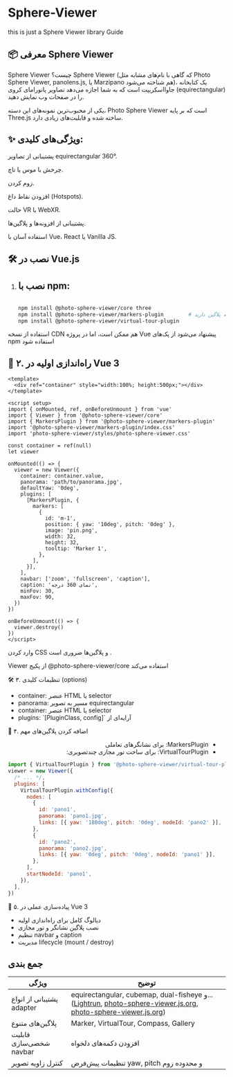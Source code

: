 # Sphere-Viewer
this is just a Sphere Viewer library Guide


## 📦 معرفی Sphere Viewer
Sphere Viewer چیست؟
Sphere Viewer (که گاهی با نام‌های مشابه مثل Photo Sphere Viewer, panolens.js, یا Marzipano هم شناخته می‌شود)، یک کتابخانه جاوااسکریپت است که به شما اجازه می‌دهد تصاویر پانورامای کروی (equirectangular) را در صفحات وب نمایش دهید.

یکی از محبوب‌ترین نمونه‌های این دسته، Photo Sphere Viewer است که بر پایه Three.js ساخته شده و قابلیت‌های زیادی دارد.

## ✨ ویژگی‌های کلیدی:
پشتیبانی از تصاویر equirectangular 360°.

چرخش با موس یا تاچ.

زوم کردن.

افزودن نقاط داغ (Hotspots).

حالت VR با WebXR.

پشتیبانی از افزونه‌ها و پلاگین‌ها.

استفاده آسان با Vue، React یا Vanilla JS.




## 🛠️ نصب در Vue.js
1. ## نصب با npm:
   ```bash

   npm install @photo-sphere-viewer/core three
   npm install @photo-sphere-viewer/markers-plugin        # اگر نیاز به پلاگین دارید
   npm install @photo-sphere-viewer/virtual-tour-plugin

   ```

استفاده از نسخه CDN هم ممکن است، اما در پروژه Vue پیشنهاد می‌شود از پک‌های npm استفاده شود 


## 🧩 ۲. راه‌اندازی اولیه در Vue 3

```vue
<template>
  <div ref="container" style="width:100%; height:500px;"></div>
</template>

<script setup>
import { onMounted, ref, onBeforeUnmount } from 'vue'
import { Viewer } from '@photo-sphere-viewer/core'
import { MarkersPlugin } from '@photo-sphere-viewer/markers-plugin'
import '@photo-sphere-viewer/markers-plugin/index.css'
import 'photo-sphere-viewer/styles/photo-sphere-viewer.css'

const container = ref(null)
let viewer

onMounted(() => {
  viewer = new Viewer({
    container: container.value,
    panorama: 'path/to/panorama.jpg',
    defaultYaw: '0deg',
    plugins: [
      [MarkersPlugin, {
        markers: [
          {
            id: 'm-1',
            position: { yaw: '10deg', pitch: '0deg' },
            image: 'pin.png',
            width: 32,
            height: 32,
            tooltip: 'Marker 1',
          },
        ],
      }],
    ],
    navbar: ['zoom', 'fullscreen', 'caption'],
    caption: 'نمای 360 درجه',
    minFov: 30,
    maxFov: 90,
  })
})

onBeforeUnmount(() => {
  viewer.destroy()
})
</script>

```

وارد کردن CSS و پلاگین‌ها ضروری است .

Viewer از پکیج @photo-sphere-viewer/core استفاده می‌کند


🛠️ ۳. تنظیمات کلیدی (options)

   <ul>
      <li>container: عنصر HTML یا selector
</li>
      <li>panorama: مسیر به تصویر equirectangular
</li>
      <li>container: عنصر HTML یا selector
</li>
      <li>plugins: `[PluginClass, config]` آرایه‌ای از 
</li>
   </ul>

   
📌 ۴. اضافه کردن پلاگین‌های مهم
<div dir="rtl">
   <ul>
      <li>MarkersPlugin: برای نشانگرهای تعاملی
</li>
      <li>VirtualTourPlugin: برای ساخت تور مجازی چندتصویری:
</li>
      </ul>
</div>

```js
import { VirtualTourPlugin } from '@photo-sphere-viewer/virtual-tour-plugin'
viewer = new Viewer({
  /* ... */,
  plugins: [
    VirtualTourPlugin.withConfig({
      nodes: [
        {
          id: 'pano1',
          panorama: 'pano1.jpg',
          links: [{ yaw: '180deg', pitch: '0deg', nodeId: 'pano2' }],
        },
        {
          id: 'pano2',
          panorama: 'pano2.jpg',
          links: [{ yaw: '0deg', pitch: '0deg', nodeId: 'pano1' }],
        },
      ],
      startNodeId: 'pano1',
    }),
  ],
})

```
🔧 ۵. پیاده‌سازی عملی در Vue 3
<ul>
   <li>دیالوگ کامل برای راه‌اندازی اولیه
</li>
   <li>نصب پلاگین نشانگر و تور مجازی
</li>
   <li>تنظیم navbar و caption
</li>
   <li>مدیریت lifecycle (mount / destroy)</li>
</ul>

## جمع بندی

| ویژگی                     | توضیح                                                                                                                         |
| ------------------------- | ----------------------------------------------------------------------------------------------------------------------------- |
| پشتیبانی از انواع adapter | equirectangular, cubemap, dual-fisheye و... ([Lightrun][1], [photo-sphere-viewer.js.org][2], [photo-sphere-viewer.js.org][3]) |
| پلاگین‌های متنوع          | Marker, VirtualTour, Compass, Gallery                                                                                         |
| قابلیت شخصی‌سازی navbar   | افزودن دکمه‌های دلخواه                                                                                                        |
| کنترل زاویه تصویر         | تنظیمات پیش‌فرض yaw, pitch و محدوده زوم                                                                                       |

[1]: https://lightrun.com/answers/mistic100-photo-sphere-viewer-how-to-use-photo-sphere-viewer-plugins-in-vue-project?utm_source=chatgpt.com "How to use photo-sphere-viewer plugins in vue project - Lightrun"
[2]: https://photo-sphere-viewer.js.org/guide/config.html?utm_source=chatgpt.com "Configuration - Photo Sphere Viewer"
[3]: https://photo-sphere-viewer.js.org/guide/adapters/?utm_source=chatgpt.com "Adapters | Photo Sphere Viewer"


